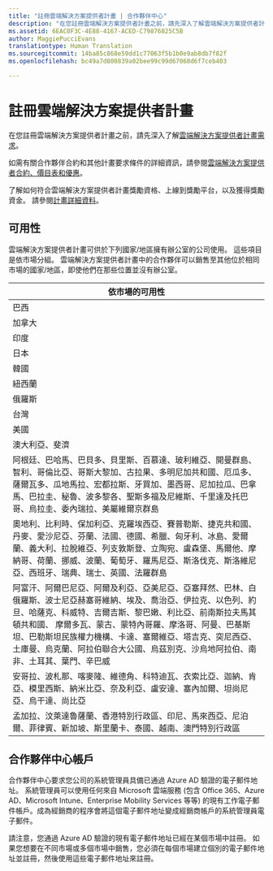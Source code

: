 ```yaml
---
title: "註冊雲端解決方案提供者計畫 | 合作夥伴中心"
description: "在您註冊雲端解決方案提供者計畫之前，請先深入了解雲端解決方案提供者計畫需求。"
ms.assetid: 6EAC0F3C-4E88-4167-ACED-C79876825C5B
author: MaggiePucciEvans
translationtype: Human Translation
ms.sourcegitcommit: 14ba85c868e59dd1c77063f5b1b0e9ab8db7f82f
ms.openlocfilehash: bc49a7d800839a02bee99c99d67068d6f7ceb403

---
```


# 註冊雲端解決方案提供者計畫


在您註冊雲端解決方案提供者計畫之前，請先深入了解[雲端解決方案提供者計畫需求]( http://go.microsoft.com/fwlink/p/?LinkId=617116)。

如需有關合作夥伴合約和其他計畫要求條件的詳細資訊，請參閱[雲端解決方案提供者合約、價目表和優惠](csp-documents-and-learning-resources.md)。

了解如何符合雲端解決方案提供者計畫獎勵資格、上線到獎勵平台，以及獲得獎勵資金。 請參閱[計畫詳細資料](https://go.microsoft.com/fwlink/?linkid=831533)。

## <a href="" id="markets"></a>可用性


雲端解決方案提供者計畫可供於下列國家/地區擁有辦公室的公司使用。 這些項目是依市場分組。 雲端解決方案提供者計畫中的合作夥伴可以銷售至其他位於相同市場的國家/地區，即使他們在那些位置並沒有辦公室。

| 依市場的可用性                                                                                                                                                                                                                                                                                                                                                                                                                 |
|----------------------------------------------------------------------------------------------------------------------------------------------------------------------------------------------------------------------------------------------------------------------------------------------------------------------------------------------------------------------------------------------------------------------------------------|
| 巴西                                                                                                                                                                                                                                                                                                                                                                                                                                 |
| 加拿大                                                                                                                                                                                                                                                                                                                                                                                                                                 |
| 印度                                                                                                                                                                                                                                                                                                                                                                                                                                  |
| 日本                                                                                                                                                                                                                                                                                                                                                                                                                                  |
| 韓國                                                                                                                                                                                                                                                                                                                                                                                                                                  |
| 紐西蘭                                                                                                                                                                                                                                                                                                                                                                                                                            |
| 俄羅斯                                                                                                                                                                                                                                                                                                                                                                                                                                 |
| 台灣                                                                                                                                                                                                                                                                                                                                                                                                                                 |
| 美國                                                                                                                                                                                                                                                                                                                                                                                                                          |
| 澳大利亞、斐濟                                                                                                                                                                                                                                                                                                                                                                                                                        |
| 阿根廷、巴哈馬、巴貝多、貝里斯、百慕達、玻利維亞、開曼群島、智利、哥倫比亞、哥斯大黎加、古拉果、多明尼加共和國、厄瓜多、薩爾瓦多、瓜地馬拉、宏都拉斯、牙買加、墨西哥、尼加拉瓜、巴拿馬、巴拉圭、秘魯、波多黎各、聖斯多福及尼維斯、千里達及托巴哥、烏拉圭、委內瑞拉、美屬維爾京群島                                                                                                           |
| 奧地利、比利時、保加利亞、克羅埃西亞、賽普勒斯、捷克共和國、丹麥、愛沙尼亞、芬蘭、法國、德國、希臘、匈牙利、冰島、愛爾蘭、義大利、拉脫維亞、列支敦斯登、立陶宛、盧森堡、馬爾他、摩納哥、荷蘭、挪威、波蘭、葡萄牙、羅馬尼亞、斯洛伐克、斯洛維尼亞、西班牙、瑞典、瑞士、英國、法羅群島                                                                                          |
| 阿富汗、阿爾巴尼亞、阿爾及利亞、亞美尼亞、亞塞拜然、巴林、白俄羅斯、波士尼亞赫塞哥維納、埃及、喬治亞、伊拉克、以色列、約旦、哈薩克、科威特、吉爾吉斯、黎巴嫩、利比亞、前南斯拉夫馬其頓共和國、 摩爾多瓦、蒙古、蒙特內哥羅、摩洛哥、阿曼、巴基斯坦、巴勒斯坦民族權力機構、卡達、塞爾維亞、塔吉克、突尼西亞、土庫曼、烏克蘭、阿拉伯聯合大公國、烏茲別克、沙烏地阿拉伯、南非、土耳其、葉門、辛巴威 |
| 安哥拉、波札那、喀麥隆、維德角、科特迪瓦、衣索比亞、迦納、肯亞、模里西斯、納米比亞、奈及利亞、盧安達、塞內加爾、坦尚尼亞、烏干達、尚比亞                                                                                                                                                                                                                                                                                  |
| 孟加拉、汶萊達魯薩蘭、香港特別行政區、印尼、馬來西亞、尼泊爾、菲律賓、新加坡、斯里蘭卡、泰國、越南、澳門特別行政區                                                                                                                                                                                                                                                                                              |

 

## 合作夥伴中心帳戶


合作夥伴中心要求您公司的系統管理員具備已通過 Azure AD 驗證的電子郵件地址。 系統管理員可以使用任何來自 Microsoft 雲端服務 (包含 Office 365、Azure AD、Microsoft Intune、Enterprise Mobility Services 等等) 的現有工作電子郵件帳戶。成為經銷商的程序會將這個電子郵件地址變成經銷商帳戶的系統管理員電子郵件。

請注意，您通過 Azure AD 驗證的現有電子郵件地址已經在某個市場中註冊。 如果您想要在不同市場或多個市場中銷售，您必須在每個市場建立個別的電子郵件地址並註冊，然後使用這些電子郵件地址來註冊。

 

 






<!--HONumber=Nov16_HO4-->


